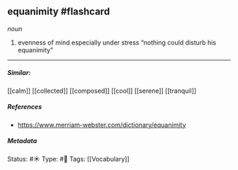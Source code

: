 ## equanimity #flashcard

_noun_

1. evenness of mind especially under stress
“nothing could disturb his equanimity”
___

##### Similar:
[[calm]]
[[collected]]
[[composed]]
[[cool]]
[[serene]]
[[tranquil]]

##### References
- https://www.merriam-webster.com/dictionary/equanimity

##### Metadata
Status: #☀️ 
Type: #🔵
Tags: [[Vocabulary]]



